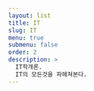 ```yaml
---
layout: list
title: IT
slug: IT
menu: true
submenu: false
order: 2
description: >
  IT학개론. 
  IT의 모든것을 파헤쳐본다.
---
```

